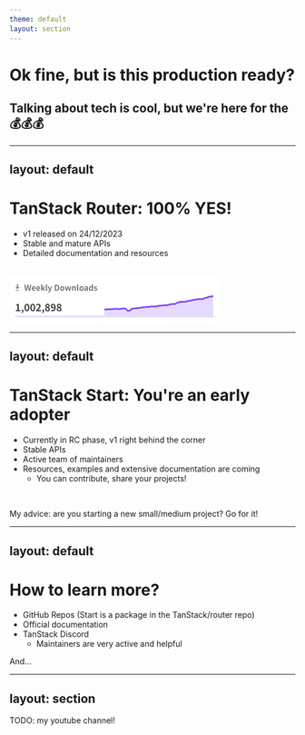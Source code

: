 ```yaml
---
theme: default
layout: section
---
```


# Ok fine, but is this production ready?

## Talking about tech is cool, but we're here for the 💰💰💰

---
layout: default
---

# TanStack Router: 100% YES! 

- v1 released on 24/12/2023
- Stable and mature APIs
- Detailed documentation and resources

<br />

<img src=".demo/slides/img/router-npm.png" alt="TanStack Router Stats"/>

---
layout: default
---

# TanStack Start: You're an early adopter

- Currently in RC phase, v1 right behind the corner
- Stable APIs
- Active team of maintainers
- Resources, examples and extensive documentation are coming
  - You can contribute, share your projects!

<br />

My advice: are you starting a new small/medium project? Go for it!

---
layout: default
---

# How to learn more?

- GitHub Repos (Start is a package in the TanStack/router repo)
- Official documentation
- TanStack Discord
  - Maintainers are very active and helpful

And...

---
layout: section
---

TODO: my youtube channel!